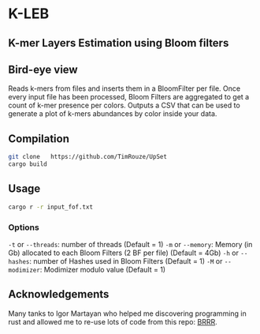 # K-LEB

## K-mer Layers Estimation using Bloom filters

## Bird-eye view
Reads k-mers from files and inserts them in a BloomFilter per file. Once every input file has been processed, Bloom Filters are aggregated to get a count of k-mer presence per colors.
Outputs a CSV that can be used to generate a plot of k-mers abundances by color inside your data.

## Compilation

```sh
git clone   https://github.com/TimRouze/UpSet
cargo build
```

## Usage

```sh
cargo r -r input_fof.txt
```
### Options

```-t``` or ```--threads```: number of threads (Default = 1)
```-m``` or ```--memory```: Memory (in Gb) allocated to each Bloom Filters (2 BF per file) (Default = 4Gb)
```-h``` or ```--hashes```: number of Hashes used in Bloom Filters (Default = 1)
```-M``` or ```--modimizer```: Modimizer modulo value (Default = 1)

## Acknowledgements
Many tanks to Igor Martayan who helped me discovering programming in rust and allowed me to re-use lots of code from this repo: [BRRR](github.com/imartayan/BRRR).
